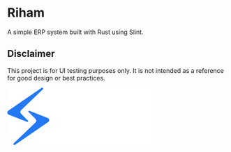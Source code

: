 # Riham

A simple ERP system built with Rust using Slint.

## Disclaimer  
This project is for UI testing purposes only. It is not intended as a reference for good design or best practices.

![Slint](https://github.com/slint-ui/slint/blob/master/logo/slint-logo-full-dark.svg#gh-dark-mode-only)
